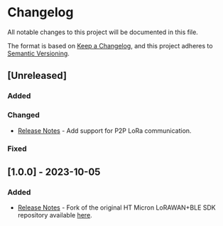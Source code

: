 # Changelog

All notable changes to this project will be documented in this file.

The format is based on [Keep a Changelog](https://keepachangelog.com/en/1.0.0/),
and this project adheres to [Semantic Versioning](https://semver.org/spec/v2.0.0.html).

## [Unreleased]

### Added

### Changed

- [Release Notes](/Docs/release-notes.md) - Add support for P2P LoRa communication.

### Fixed

## [1.0.0] - 2023-10-05

### Added

- [Release Notes](/Docs/release-notes.md) - Fork of the original HT Micron LoRAWAN+BLE SDK repository available [here](https://github.com/htmicron/htlrbl32l).
